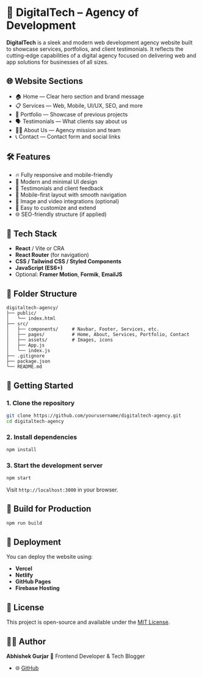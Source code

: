 
# 💼 DigitalTech – Agency of Development

**DigitalTech** is a sleek and modern web development agency website built to showcase services, portfolios, and client testimonials. It reflects the cutting-edge capabilities of a digital agency focused on delivering web and app solutions for businesses of all sizes.


## 🌐 Website Sections

* 🏠 Home — Clear hero section and brand message
* 📋 Services — Web, Mobile, UI/UX, SEO, and more
* 📁 Portfolio — Showcase of previous projects
* 🗣️ Testimonials — What clients say about us
* 🧑‍💼 About Us — Agency mission and team
* 📞 Contact — Contact form and social links

## 🛠️ Features

* 🔥 Fully responsive and mobile-friendly
* 🎨 Modern and minimal UI design
* 💬 Testimonials and client feedback
* 📱 Mobile-first layout with smooth navigation
* 📸 Image and video integrations (optional)
* 📄 Easy to customize and extend
* 🌐 SEO-friendly structure (if applied)

## 🧰 Tech Stack

* **React** / Vite or CRA
* **React Router** (for navigation)
* **CSS / Tailwind CSS / Styled Components**
* **JavaScript (ES6+)**
* Optional: **Framer Motion**, **Formik**, **EmailJS**

## 📁 Folder Structure

```
digitaltech-agency/
├── public/
│   └── index.html
├── src/
│   ├── components/     # Navbar, Footer, Services, etc.
│   ├── pages/          # Home, About, Services, Portfolio, Contact
│   ├── assets/         # Images, icons
│   ├── App.js
│   └── index.js
├── .gitignore
├── package.json
└── README.md
```

## 🚦 Getting Started

### 1. Clone the repository

```bash
git clone https://github.com/yourusername/digitaltech-agency.git
cd digitaltech-agency
```

### 2. Install dependencies

```bash
npm install
```

### 3. Start the development server

```bash
npm start
```

Visit `http://localhost:3000` in your browser.

## 🧪 Build for Production

```bash
npm run build
```

## 🧩 Deployment

You can deploy the website using:

* **Vercel**
* **Netlify**
* **GitHub Pages**
* **Firebase Hosting**

## 📄 License

This project is open-source and available under the [MIT License](LICENSE).

## 🙋‍♂️ Author

**Abhishek Gurjar**
🚀 Frontend Developer & Tech Blogger

* 🌐 [GitHub](https://github.com/abhishekgurjar-in)
